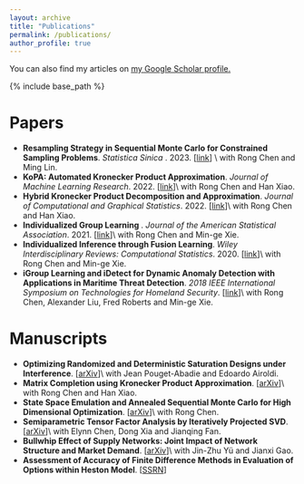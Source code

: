 ```yaml
---
layout: archive
title: "Publications"
permalink: /publications/
author_profile: true
---
```


  You can also find my articles on <u><a href="https://scholar.google.com/citations?user=Eq0WPpEAAAAJ">my Google Scholar profile</a>.</u>

{% include base_path %}

Papers
===
* <b> Resampling Strategy in Sequential Monte Carlo for Constrained Sampling Problems</b>. <i> Statistica Sinica </i>. 2023. [[link](https://www3.stat.sinica.edu.tw/ss_newpaper/SS-2022-0185_na.pdf)] \\
  with Rong Chen and Ming Lin.
* <b> KoPA: Automated Kronecker Product Approximation</b>. <i>Journal of Machine Learning Research</i>. 2022. [[link](https://www.jmlr.org/papers/v23/20-931.html)]\\
  with Rong Chen and Han Xiao.
* <b> Hybrid Kronecker Product Decomposition and Approximation</b>. <i>Journal of Computational and Graphical Statistics</i>. 2022. [[link](https://www.tandfonline.com/doi/abs/10.1080/10618600.2022.2134873)]\\
  with Rong Chen and Han Xiao. 
* <b> Individualized Group Learning </b>. <i>Journal of the American Statistical Association</i>. 2021. [[link](https://www.tandfonline.com/doi/abs/10.1080/01621459.2021.1947306)]\\
  with Rong Chen and Min-ge Xie. 
* <b> Individualized Inference through Fusion Learning</b>. <i>Wiley Interdisciplinary Reviews: Computational Statistics</i>. 2020. [[link](https://wires.onlinelibrary.wiley.com/doi/abs/10.1002/wics.1498)]\\
  with Rong Chen and Min-ge Xie. 
* <b> iGroup Learning and iDetect for Dynamic Anomaly Detection with Applications in Maritime Threat Detection</b>. <i>2018 IEEE International Symposium on Technologies for Homeland Security</i>. [[link](https://ieeexplore.ieee.org/abstract/document/8574162)]\\
  with Rong Chen, Alexander Liu, Fred Roberts and Min-ge Xie.

Manuscripts 
===
* <b> Optimizing Randomized and Deterministic Saturation Designs under Interference</b>. [[arXiv](https://arxiv.org/abs/2203.09682)]\\
  with Jean Pouget-Abadie and Edoardo Airoldi.
* <b> Matrix Completion using Kronecker Product Approximation</b>. [[arXiv](https://arxiv.org/abs/1911.11774)]\\
  with Rong Chen and Han Xiao.
* <b> State Space Emulation and Annealed Sequential Monte Carlo for High Dimensional Optimization</b>. [[arXiv](https://arxiv.org/abs/1911.07172)]\\
  with Rong Chen.
* <b> Semiparametric Tensor Factor Analysis by Iteratively Projected SVD</b>. [[arXiv](https://arxiv.org/abs/2007.02404)]\\
  with Elynn Chen, Dong Xia and Jianqing Fan. 
* <b> Bullwhip Effect of Supply Networks: Joint Impact of Network Structure and Market Demand</b>. [[arXiv](https://arxiv.org/abs/2208.04459)]\\
  with Jin-Zhu Yü and Jianxi Gao.
* <b> Assessment of Accuracy of Finite Difference Methods in Evaluation of Options within Heston Model</b>. [[SSRN](https://papers.ssrn.com/sol3/papers.cfm?abstract_id=2630191)]


